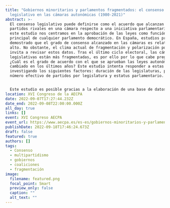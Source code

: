 ```yaml
---
title: "Gobiernos minoritarios y parlamentos fragmentados: el consenso
  legislativo en las cámaras autonómicas (1980-2021)"
abstract: >-
  El consenso legislativo puede definirse como el acuerdo que alcanzan los
  partidos rivales en una cámara respecto a una iniciativa parlamentaria. En
  este estudio nos centramos en la aprobación de las leyes como función
  principal de cualquier parlamento democrático. En España, estudios previos han
  demostrado que el grado de consenso alcanzado en las cámaras es relativamente
  alto. No obstante, el clima actual de fragmentación y polarización política
  invita a revisar estos datos. Tras el último ciclo electoral, las cámaras
  legislativas están más fragmentadas, es por ello por lo que cabe preguntarse:
  ¿Cuál es el grado de acuerdo con el que se aprueban las leyes autonómicas? ¿Ha
  cambiado en los últimos años? Este estudio intenta responder a estas preguntas
  investigando los siguientes factores: duración de las legislaturas, partido,
  número efectivo de partidos por legislatura y estatus parlamentario.


  Este estudio es posible gracias a la elaboración de una base de datos que contiene las votaciones a las leyes de todo el periodo autonómico (1980-2021), realizada con el fin de medir los consensos legislativos y compararlos tanto temporal como territorialmente. Los resultados provisionales sugieren que las cámaras autonómicas han alcanzado unos niveles de consenso muy altos durante el periodo estudiado, incluso en aquellas comunidades que presentan sistemas multipartidistas. Los datos muestran que los años de mayor conflicto legislativo no se dan en la actualidad, sino en torno a la crisis política de 2011. 
location: XVI Congreso de la AECPA
date: 2022-09-07T17:27:44.232Z
date_end: 2022-09-08T22:00:00.000Z
all_day: true
links: []
event: XVI Congreso AECPA
event_url: https://www.aecpa.es/es-es/gobiernos-minoritarios-y-parlamentos-fragmentados-el-consenso-legisla/congress-papers/3624/
publishDate: 2022-09-18T17:46:24.673Z
draft: false
featured: true
authors: []
tags:
  - Consenso
  - multipartidismo
  - gobiernos
  - coaliciones
  - fragmentación
image:
  filename: featured.png
  focal_point: Smart
  preview_only: false
  caption: ""
  alt_text: ""
---
```

